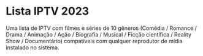 # Lista IPTV 2023

Uma lista de IPTV com filmes e séries de 10 gêneros (Comédia / Romance / Drama / Animação / Ação / Biografia / Musical / Ficção científica / Reality Show / Documentário) compatíveis com qualquer reprodutor de mídia instalado no sistema.
